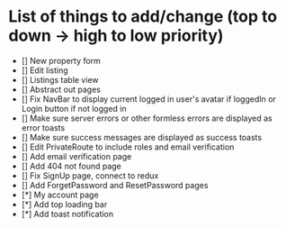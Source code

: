 # List of things to add/change (top to down -> high to low priority)

- [] New property form
- [] Edit listing
- [] Listings table view
- [] Abstract out pages
- [] Fix NavBar to display current logged in user's avatar if loggedIn or Login button if not logged in
- [] Make sure server errors or other formless errors are displayed as error toasts
- [] Make sure success messages are displayed as success toasts
- [] Edit PrivateRoute to include roles and email verification
- [] Add email verification page
- [] Add 404 not found page
- [] Fix SignUp page, connect to redux
- [] Add ForgetPassword and ResetPassword pages
- [*] My account page
- [*] Add top loading bar
- [*] Add toast notification
